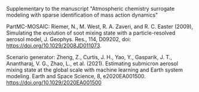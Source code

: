 Supplementary to the manuscript "Atmospheric chemistry surrogate modeling with sparse identification of mass action dynamics"


PartMC-MOSAIC: Riemer, N., M. West, R. A. Zaveri, and R. C. Easter (2009), Simulating the evolution of soot mixing state with a particle-resolved aerosol model, J. Geophys. Res., 114, D09202, doi: https://doi.org/10.1029/2008JD011073.

Scenario generator: Zheng, Z., Curtis, J. H., Yao, Y., Gasparik, J. T., Anantharaj, V. G., Zhao, L., et al. (2021). Estimating submicron aerosol mixing state at the global scale with machine learning and Earth system modeling. Earth and Space Science, 8, e2020EA001500. https://doi.org/10.1029/2020EA001500
